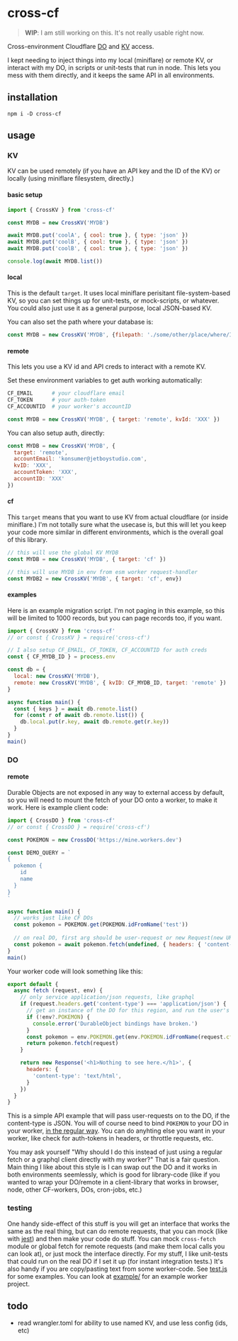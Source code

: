 # cross-cf

> **WIP**: I am still working on this. It's not really usable right now.


Cross-environment Cloudflare [DO](https://developers.cloudflare.com/workers/runtime-apis/durable-objects/) and [KV](https://developers.cloudflare.com/workers/runtime-apis/kv) access.

I kept needing to inject things into my local (miniflare) or remote KV, or interact with my DO, in scripts or unit-tests that run in node. This lets you mess with them directly, and it keeps the same API in all environments.


## installation

```
npm i -D cross-cf
```

## usage

### KV

KV can be used remotely (if you have an API key and the ID of the KV) or locally (using miniflare filesystem, directly.)

#### basic setup

```js
import { CrossKV } from 'cross-cf'

const MYDB = new CrossKV('MYDB')

await MYDB.put('coolA', { cool: true }, { type: 'json' })
await MYDB.put('coolB', { cool: true }, { type: 'json' })
await MYDB.put('coolB', { cool: true }, { type: 'json' })

console.log(await MYDB.list())

```

#### local

This is the default `target`. It uses local miniflare perisitant file-system-based KV, so you can set things up for unit-tests, or mock-scripts, or whatever. You could also just use it as a general purpose, local JSON-based KV.

You can also set the path where your database is:

```js
const MYDB = new CrossKV('MYDB', {filepath: './some/other/place/where/I/keep/my/db'})
```

#### remote

This lets you use a KV id and API creds to interact with a remote KV.

Set these environment variables to get auth working automatically:

```sh
CF_EMAIL      # your cloudflare email
CF_TOKEN      # your auth-token
CF_ACCOUNTID  # your worker's accountID
```

```js
const MYDB = new CrossKV('MYDB', { target: 'remote', kvId: 'XXX' })
```

You can also setup auth, directly:

```js
const MYDB = new CrossKV('MYDB', {
  target: 'remote',
  accountEmail: 'konsumer@jetboystudio.com',
  kvID: 'XXX',
  accountToken: 'XXX',
  accountID: 'XXX'
})
```

#### cf

This `target` means that you want to use KV from actual cloudflare (or inside miniflare.) I'm not totally sure what the usecase is, but this will let you keep your code more similar in different environments, which is the overall goal of this library.

```js
// this will use the global KV MYDB
const MYDB = new CrossKV('MYDB', { target: 'cf' })

// this will use MYDB in env from esm worker request-handler
const MYDB2 = new CrossKV('MYDB', { target: 'cf', env})
```


#### examples

Here is an example migration script. I'm not paging in this example, so this will be limited to 1000 records, but you can page records too, if you want.


```js
import { CrossKV } from 'cross-cf'
// or const { CrossKV } = require('cross-cf')

// I also setup CF_EMAIL, CF_TOKEN, CF_ACCOUNTID for auth creds
const { CF_MYDB_ID } = process.env

const db = {
  local: new CrossKV('MYDB'),
  remote: new CrossKV('MYDB', { kvID: CF_MYDB_ID, target: 'remote' })
}

async function main() {
  const { keys } = await db.remote.list()
  for (const r of await db.remote.list()) {
    db.local.put(r.key, await db.remote.get(r.key))
  }
}
main()
```

### DO

#### remote

Durable Objects are not exposed in any way to external access by default, so you will need to mount the fetch of your DO onto a worker, to make it work. Here is example client code:

```js
import { CrossDO } from 'cross-cf'
// or const { CrossDO } = require('cross-cf')

const POKEMON = new CrossDO('https://mine.workers.dev')

const DEMO_QUERY = `
{
  pokemon {
    id
    name
  }
}
`

async function main() {
  // works just like CF DOs
  const pokemon = POKEMON.get(POKEMON.idFromName('test'))
  
  // on real DO, first arg should be user-request or new Request(new URL('YOUR_URL')) if you are in a cron-job or whatever. It will be ignored here.
  const pokemon = await pokemon.fetch(undefined, { headers: { 'content-type': 'application/json', body: JSON.stringify({ query: DEMO_QUERY }) } })
}
main()
```

Your worker code will look something like this:

```js
export default {
  async fetch (request, env) {
    // only service application/json requests, like graphql
    if (request.headers.get('content-type') === 'application/json') {
      // get an instance of the DO for this region, and run the user's graphql query on it
      if (!env?.POKEMON) {
        console.error('DurableObject bindings have broken.')
      }
      const pokemon = env.POKEMON.get(env.POKEMON.idFromName(request.cf.colo))
      return pokemon.fetch(request)
    }

    return new Response('<h1>Nothing to see here.</h1>', {
      headers: {
        'content-type': 'text/html',
      }
    })
  }
}
```

This is a simple API example that will pass user-requests on to the DO, if the content-type is JSON. You will of course need to bind `POKEMON` to your DO in your worker, [in the regular way](https://developers.cloudflare.com/workers/learning/using-durable-objects/). You can do anyhting else you want in your worker, like check for auth-tokens in headers, or throttle requests, etc.

You may ask yourself "Why should I do this instead of just using a regular fetch or a graphql client directly with my worker?" That is a fair question. Main thing I like about this style is I can swap out the DO and it works in both environments seemlessly, which is good for library-code (like if you wanted to wrap your DO/remote in a client-library that works in browser, node, other CF-workers, DOs, cron-jobs, etc.)


### testing

One handy side-effect of this stuff is you will get an interface that works the same as the real thing, but can do remote requests, that you can mock (like with [jest](https://jestjs.io/docs/mock-functions)) and then make your code do stuff. You can mock `cross-fetch` module or global fetch for remote requests (and make them local calls you can look at), or just mock the interface directly. For my stuff, I like unit-tests that could run on the real DO if I set it up (for instant integration tests.) It's also handy if you are copy/pasting text from some worker-code. See [test.js](test.js) for some examples. You can look at [example/](example) for an example worker project.


## todo

- read wrangler.toml for ability to use named KV, and use less config (ids, etc)

